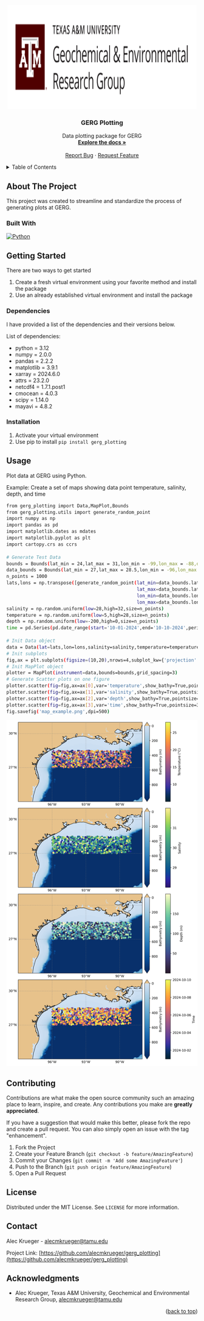 <a id="readme-top"></a>

<!-- PROJECT LOGO -->
<br />
<div align="center">
  <a href="https://github.com/alecmkrueger/gerg_plotting">
    <img src="https://raw.githubusercontent.com/alecmkrueger/project_images/9af2f8f58c93e183ac5473a4474619407aee08d3/gerg_logo.svg" alt="Logo" width="500" height="272">
  </a>

<h3 align="center">GERG Plotting</h3>

  <p align="center">
    Data plotting package for GERG
    <br />
    <a href="https://github.com/alecmkrueger/gerg_plotting"><strong>Explore the docs »</strong></a>
    <br />
    <br />
    <a href="https://github.com/alecmkrueger/gerg_plotting/issues/new?labels=bug&template=bug-report---.md">Report Bug</a>
    ·
    <a href="https://github.com/alecmkrueger/gerg_plotting/issues/new?labels=enhancement&template=feature-request---.md">Request Feature</a>
  </p>
</div>



<!-- TABLE OF CONTENTS -->
<details>
  <summary>Table of Contents</summary>
  <ol>
    <li>
      <a href="#about-the-project">About The Project</a>
      <ul>
        <li><a href="#built-with">Built With</a></li>
      </ul>
    </li>
    <li>
      <a href="#getting-started">Getting Started</a>
      <ul>
        <li><a href="#dependencies">Dependencies</a></li>
        <li><a href="#installation">Installation</a></li>
      </ul>
    </li>
    <li><a href="#usage">Usage</a></li>
    <li><a href="#contributing">Contributing</a></li>
    <li><a href="#license">License</a></li>
    <li><a href="#contact">Contact</a></li>
    <li><a href="#acknowledgments">Acknowledgments</a></li>
  </ol>
</details>



<!-- ABOUT THE PROJECT -->
## About The Project

This project was created to streamline and standardize the process of generating plots at GERG.



### Built With

[![Python][Python]][Python-url]



<!-- GETTING STARTED -->
## Getting Started

There are two ways to get started
1. Create a fresh virtual environment using your favorite method and install the package
2. Use an already established virtual environment and install the package



### Dependencies
I have provided a list of the dependencies and their versions below.

List of dependencies:
* python = 3.12
* numpy = 2.0.0
* pandas = 2.2.2
* matplotlib = 3.9.1
* xarray = 2024.6.0
* attrs = 23.2.0
* netcdf4 = 1.7.1.post1
* cmocean = 4.0.3
* scipy = 1.14.0
* mayavi = 4.8.2


### Installation

1. Activate your virtual environment
1. Use pip to install ```pip install gerg_plotting```



<!-- USAGE EXAMPLES -->
## Usage

Plot data at GERG using Python.

Example: Create a set of maps showing data point temperature, salinity, depth, and time
```sh
from gerg_plotting import Data,MapPlot,Bounds
from gerg_plotting.utils import generate_random_point
import numpy as np
import pandas as pd
import matplotlib.dates as mdates
import matplotlib.pyplot as plt
import cartopy.crs as ccrs

# Generate Test Data
bounds = Bounds(lat_min = 24,lat_max = 31,lon_min = -99,lon_max = -88,depth_top=-1,depth_bottom=1000)
data_bounds = Bounds(lat_min = 27,lat_max = 28.5,lon_min = -96,lon_max = -89,depth_top=-1,depth_bottom=1000)
n_points = 1000
lats,lons = np.transpose([generate_random_point(lat_min=data_bounds.lat_min,
                                                lat_max=data_bounds.lat_max,
                                                lon_min=data_bounds.lon_min,
                                                lon_max=data_bounds.lon_max) for _ in range(n_points)])
salinity = np.random.uniform(low=28,high=32,size=n_points)
temperature = np.random.uniform(low=5,high=28,size=n_points)
depth = np.random.uniform(low=-200,high=0,size=n_points)
time = pd.Series(pd.date_range(start='10-01-2024',end='10-10-2024',periods=n_points)).apply(mdates.date2num)

# Init Data object
data = Data(lat=lats,lon=lons,salinity=salinity,temperature=temperature,depth=depth,time=time)
# Init subplots
fig,ax = plt.subplots(figsize=(10,20),nrows=4,subplot_kw={'projection': ccrs.PlateCarree()})
# Init MapPlot object
plotter = MapPlot(instrument=data,bounds=bounds,grid_spacing=3)
# Generate Scatter plots on one figure
plotter.scatter(fig=fig,ax=ax[0],var='temperature',show_bathy=True,pointsize=30)
plotter.scatter(fig=fig,ax=ax[1],var='salinity',show_bathy=True,pointsize=30)
plotter.scatter(fig=fig,ax=ax[2],var='depth',show_bathy=True,pointsize=30)
plotter.scatter(fig=fig,ax=ax[3],var='time',show_bathy=True,pointsize=30)
fig.savefig('map_example.png',dpi=500)
```
![png of maps](https://github.com/alecmkrueger/project_images/blob/main/gerg_plotting_map_example.png?raw=true)


<!-- CONTRIBUTING -->
## Contributing

Contributions are what make the open source community such an amazing place to learn, inspire, and create. Any contributions you make are **greatly appreciated**.

If you have a suggestion that would make this better, please fork the repo and create a pull request. You can also simply open an issue with the tag "enhancement".

1. Fork the Project
2. Create your Feature Branch (`git checkout -b feature/AmazingFeature`)
3. Commit your Changes (`git commit -m 'Add some AmazingFeature'`)
4. Push to the Branch (`git push origin feature/AmazingFeature`)
5. Open a Pull Request





<!-- LICENSE -->
## License

Distributed under the MIT License. See `LICENSE` for more information.



<!-- CONTACT -->
## Contact

Alec Krueger - alecmkrueger@tamu.edu

Project Link: [https://github.com/alecmkrueger/gerg_plotting](https://github.com/alecmkrueger/gerg_plotting)



<!-- ACKNOWLEDGMENTS -->
## Acknowledgments

* Alec Krueger, Texas A&M University, Geochemical and Environmental Research Group, alecmkrueger@tamu.edu

<p align="right">(<a href="#readme-top">back to top</a>)</p>



<!-- MARKDOWN LINKS & IMAGES -->
<!-- https://www.markdownguide.org/basic-syntax/#reference-style-links -->
[contributors-shield]: https://img.shields.io/github/contributors/alecmkrueger/gerg_plotting.svg?style=for-the-badge
[contributors-url]: https://github.com/alecmkrueger/gerg_plotting/graphs/contributors
[forks-shield]: https://img.shields.io/github/forks/alecmkrueger/gerg_plotting.svg?style=for-the-badge
[forks-url]: https://github.com/alecmkrueger/gerg_plotting/network/members
[stars-shield]: https://img.shields.io/github/stars/alecmkrueger/gerg_plotting.svg?style=for-the-badge
[stars-url]: https://github.com/alecmkrueger/gerg_plotting/stargazers
[issues-shield]: https://img.shields.io/github/issues/alecmkrueger/gerg_plotting.svg?style=for-the-badge
[issues-url]: https://github.com/alecmkrueger/gerg_plotting/issues
[license-shield]: https://img.shields.io/github/license/alecmkrueger/gerg_plotting.svg?style=for-the-badge
[license-url]: https://github.com/alecmkrueger/gerg_plotting/LICENSE
[linkedin-shield]: https://img.shields.io/badge/-LinkedIn-black.svg?style=for-the-badge&logo=linkedin&colorB=555
[linkedin-url]: https://linkedin.com/in/aleckrueger
[product-screenshot]: images/screenshot.png
[Python]: https://img.shields.io/badge/python-000000?&logo=python
[Python-url]: https://www.python.org/